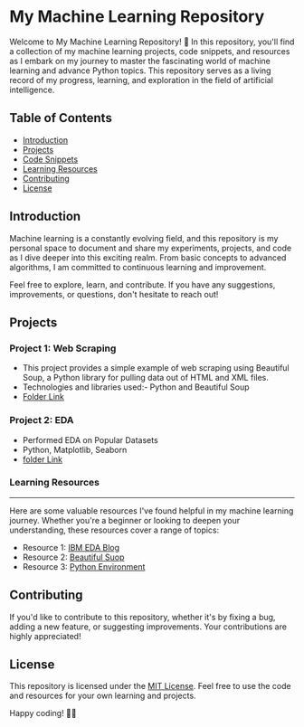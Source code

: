 # My Machine Learning Repository

Welcome to My Machine Learning Repository! 🚀 In this repository, you'll find a collection of my machine learning projects, code snippets, and resources as I embark on my journey to master the fascinating world of machine learning and advance Python topics. This repository serves as a living record of my progress, learning, and exploration in the field of artificial intelligence.

## Table of Contents
- [Introduction](#introduction)
- [Projects](#projects)
- [Code Snippets](#code-snippets)
- [Learning Resources](#learning-resources)
- [Contributing](#contributing)
- [License](#license)

## Introduction

Machine learning is a constantly evolving field, and this repository is my personal space to document and share my experiments, projects, and code as I dive deeper into this exciting realm. From basic concepts to advanced algorithms, I am committed to continuous learning and improvement.

Feel free to explore, learn, and contribute. If you have any suggestions, improvements, or questions, don't hesitate to reach out!

## Projects

### Project 1: Web Scraping
- This project provides a simple example of web scraping using Beautiful Soup, a Python library for pulling data out of HTML and XML files. 
- Technologies and libraries used:- Python and Beautiful Soup
- [Folder Link](Web%20Scraping/)

### Project 2: EDA
- Performed EDA on Popular Datasets
- Python, Matplotlib, Seaborn
- [folder Link](EDA/)

### Learning Resources
----------------------

Here are some valuable resources I've found helpful in my machine learning journey. Whether you're a beginner or looking to deepen your understanding, these resources cover a range of topics:

*   Resource 1: [IBM EDA Blog](https://www.ibm.com/topics/exploratory-data-analysis)
*   Resource 2: [Beautiful Suop](https://beautiful-soup-4.readthedocs.io/en/latest/)
*   Resource 3: [Python Environment](Virtual%20Environment/)


Contributing
------------

If you'd like to contribute to this repository, whether it's by fixing a bug, adding a new feature, or suggesting improvements. Your contributions are highly appreciated!

License
-------

This repository is licensed under the [MIT License](LICENSE). Feel free to use the code and resources for your own learning and projects.

Happy coding! 🚀✨


